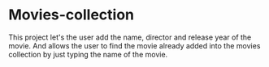 # Movies-collection

This project let's the user add the name, director and release year of the movie. And allows the user to find the movie already added into the movies collection by just typing the name of the movie. 
